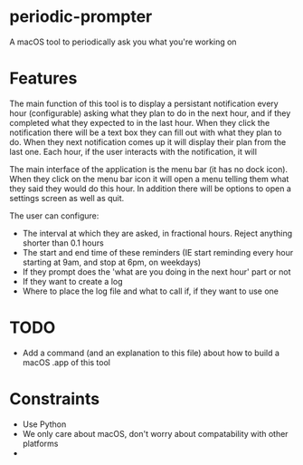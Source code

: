 # periodic-prompter
A macOS tool to periodically ask you what you're working on

# Features
The main function of this tool is to display a persistant notification every hour (configurable) asking what they plan to do in the next hour, and if they completed what they expected to in the last hour. When they click the notification there will be a text box they can fill out with what they plan to do. When they next notification comes up it will display their plan from the last one. Each hour, if the user interacts with the notification, it will

The main interface of the application is the menu bar (it has no dock icon). When they click on the menu bar icon it will open a menu telling them what they said they would do this hour. In addition there will be options to open a settings screen as well as quit.

The user can configure:
* The interval at which they are asked, in fractional hours. Reject anything shorter than 0.1 hours
* The start and end time of these reminders (IE start reminding every hour starting at 9am, and stop at 6pm, on weekdays)
* If they prompt does the 'what are you doing in the next hour' part or not
* If they want to create a log
* Where to place the log file and what to call if, if they want to use one

# TODO
* Add a command (and an explanation to this file) about how to build a macOS .app of this tool

# Constraints
* Use Python
* We only care about macOS, don't worry about compatability with other platforms
*
